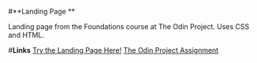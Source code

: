 #**Landing Page **

Landing page from the Foundations course at The Odin Project. Uses CSS and HTML. 

#**Links**
[Try the Landing Page Here!]([https://pip.pypa.io/en/stable/](https://iharaalvez.github.io/TOP-foundations-landing-page)https://iharaalvez.github.io/TOP-foundations-landing-page)
[The Odin Project Assignment](https://www.theodinproject.com/lessons/foundations-landing-page)


